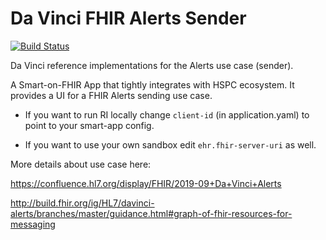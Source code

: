 Da Vinci FHIR Alerts Sender
===============
[![Build Status](https://travis-ci.org/HL7-DaVinci/Da-Vinci-Alerts-Sender.svg?branch=master)](https://travis-ci.org/HL7-DaVinci/Da-Vinci-Alerts-Sender)


Da Vinci reference implementations for the Alerts use case (sender).

A Smart-on-FHIR App that tightly integrates with HSPC ecosystem.
It provides a UI for a FHIR Alerts sending use case.


* If you want to run RI locally change `client-id` (in application.yaml) to point to your smart-app config.

* If you want to use your own sandbox edit `ehr.fhir-server-uri` as well.

More details about use case here:

https://confluence.hl7.org/display/FHIR/2019-09+Da+Vinci+Alerts

http://build.fhir.org/ig/HL7/davinci-alerts/branches/master/guidance.html#graph-of-fhir-resources-for-messaging
